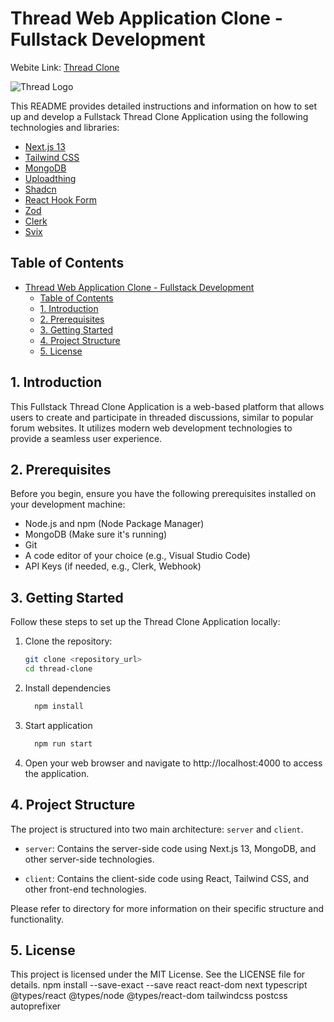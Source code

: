 # Thread Web Application Clone - Fullstack Development

Webite Link: [Thread Clone](https://adekeyeadeniyi.github.io/thread-clone)

![Thread Logo]()

This README provides detailed instructions and information on how to set up and develop a Fullstack Thread Clone Application using the following technologies and libraries:

- [Next.js 13](https://nextjs.org/docs)
- [Tailwind CSS](https://tailwindcss.com/docs/installation)
- [MongoDB](https://www.mongodb.com/docs/v7.0/tutorial/model-embedded-one-to-many-relationships-between-documents/)
- [Uploadthing](https://docs.uploadthing.com/)
- [Shadcn](https://ui.shadcn.com/docs)
- [React Hook Form](https://www.react-hook-form.com/get-started/)
- [Zod](https://zod.dev/)
- [Clerk](https://clerk.com/docs)
- [Svix](https://docs.svix.com/)

## Table of Contents

- [Thread Web Application Clone - Fullstack Development](#thread-web-application-clone---fullstack-development)
  - [Table of Contents](#table-of-contents)
  - [1. Introduction](#1-introduction)
  - [2. Prerequisites](#2-prerequisites)
  - [3. Getting Started](#3-getting-started)
  - [4. Project Structure](#4-project-structure)
  - [5. License](#5-license)

## 1. Introduction

This Fullstack Thread Clone Application is a web-based platform that allows users to create and participate in threaded discussions, similar to popular forum websites. It utilizes modern web development technologies to provide a seamless user experience.

## 2. Prerequisites

Before you begin, ensure you have the following prerequisites installed on your development machine:

- Node.js and npm (Node Package Manager)
- MongoDB (Make sure it's running)
- Git
- A code editor of your choice (e.g., Visual Studio Code)
- API Keys (if needed, e.g., Clerk, Webhook)

## 3. Getting Started

Follow these steps to set up the Thread Clone Application locally:

1. Clone the repository:

   ```bash
   git clone <repository_url>
   cd thread-clone
   ```

2. Install dependencies
   ```bash
     npm install
   ```
3. Start application
   ```bash
     npm run start
   ```
4. Open your web browser and navigate to http://localhost:4000 to access the application.

## 4. Project Structure

The project is structured into two main architecture: `server` and `client`.

- `server`: Contains the server-side code using Next.js 13, MongoDB, and other server-side technologies.

- `client`: Contains the client-side code using React, Tailwind CSS, and other front-end technologies.

Please refer to directory for more information on their specific structure and functionality.

## 5. License

This project is licensed under the MIT License. See the LICENSE file for details.
npm install --save-exact --save react react-dom next typescript @types/react @types/node @types/react-dom tailwindcss postcss autoprefixer
